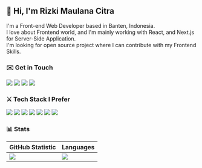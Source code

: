 ## 👋 Hi, I'm Rizki Maulana Citra
I'm a Front-end Web Developer based in Banten, Indonesia.<br/>
I love about Frontend world, and I'm mainly working with React, and Next.js for Server-Side Application.<br/>
I'm looking for open source project where I can contribute with my Frontend Skills.

### ✉️ Get in Touch
<a href="mailto:rmaulana.citra@gmail.com"><img src="https://img.shields.io/badge/email-D14836?style=for-the-badge&logo=gmail&logoColor=white"/></a>
<a href="https://t.me/rizkimcitra" target="_blank"><img src="https://img.shields.io/badge/Telegram-2CA5E0?style=for-the-badge&logo=telegram&logoColor=white" /></a>
<a href="https://linkedin.com/in/rizkimcitra" target="_blank"><img src="https://img.shields.io/badge/LinkedIn-0077B5?style=for-the-badge&logo=linkedin&logoColor=white"/></a>
<a href="https://facebook.com/rizkimcitraa" target="_blank"><img src="https://img.shields.io/badge/Facebook-1877F2?style=for-the-badge&logo=facebook&logoColor=white"/></a>
### ⚔️ Tech Stack I Prefer
![](https://img.shields.io/badge/html5-%23E34F26.svg?style=for-the-badge&logo=html5&logoColor=white) ![](https://img.shields.io/badge/css3-%231572B6.svg?style=for-the-badge&logo=css3&logoColor=white) ![](https://img.shields.io/badge/SASS-hotpink.svg?style=for-the-badge&logo=SASS&logoColor=white) ![](https://img.shields.io/badge/Tailwind_CSS-38B2AC?style=for-the-badge&logo=tailwind-css&logoColor=white) ![](https://img.shields.io/badge/javascript-%23323330.svg?style=for-the-badge&logo=javascript&logoColor=%23F7DF1E) ![](https://img.shields.io/badge/React-000000?style=for-the-badge&logo=react&logoColor=61DAFB) ![](https://img.shields.io/badge/next.js-000000?style=for-the-badge&logo=nextdotjs&logoColor=white)

### 📊 Stats
|GitHub Statistic|Languages|
|---|---|
|![](https://github-readme-stats.vercel.app/api?username=rizkimcitra)|![](https://github-readme-stats.vercel.app/api/top-langs/?username=rizkimcitra&layout=compact)|
 
